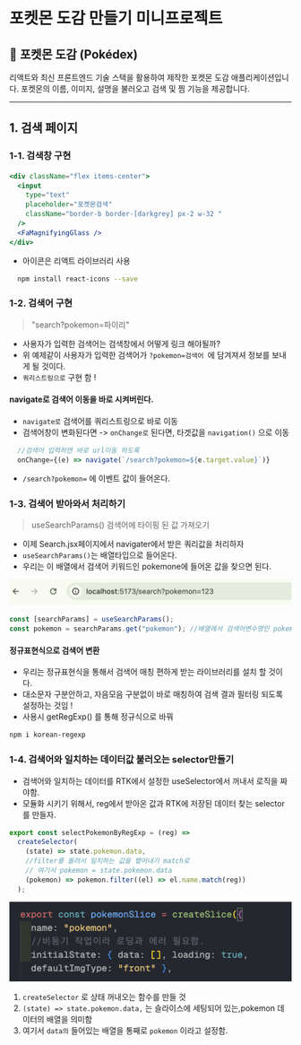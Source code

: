# 포켓몬 도감 만들기 미니프로젝트

## 📖 포켓몬 도감 (Pokédex)

리액트와 최신 프론트엔드 기술 스택을 활용하여 제작한 포켓몬 도감 애플리케이션입니다.
포켓몬의 이름, 이미지, 설명을 불러오고 검색 및 찜 기능을 제공합니다.

---

## 1. 검색 페이지

### 1-1. 검색창 구현

```jsx
<div className="flex items-center">
  <input
    type="text"
    placeholder="포켓몬검색"
    className="border-b border-[darkgrey] px-2 w-32 "
  />
  <FaMagnifyingGlass />
</div>
```

- 아이콘은 리액트 라이브러리 사용

```bash
  npm install react-icons --save
```

### 1-2. 검색어 구현

> "search?pokemon=파이리"

- 사용자가 입력한 검색어는 검색창에서 어떻게 링크 해야될까?
- 위 예제같이 사용자가 입력한 검색어가 `?pokemon=검색어 `에 담겨져셔 정보를 보내게 될 것이다.
- `쿼리스트링으로` 구현 함 !

#### navigate로 검색어 이동을 바로 시켜버린다.

- `navigate로` 검색어를 쿼리스트링으로 바로 이동
- 검색어창이 변화된다면 -> `onChange로` 된다면, 타겟값을 `navigation()` 으로 이동

```jsx
  //검색어 입력하면 바로 url이동 하도록
  onChange={(e) => navigate(`/search?pokemon=${e.target.value}`)}
```

- `/search?pokemon=` 에 이벤트 값이 들어온다.

### 1-3. 검색어 받아와서 처리하기

> useSearchParams() 검색어에 타이핑 된 값 가져오기

- 이제 Search.jsx페이지에서 navigater에서 받은 쿼리값을 처리하자
- `useSearchParams()`는 배열타입으로 들어온다.
- 우리는 이 배열에서 검색어 키워드인 pokemone에 들어온 값을 찾으면 된다.

![1756695317373](image/README/1756695317373.png)

```jsx
const [searchParams] = useSearchParams();
const pokemon = searchParams.get("pokemon"); //배열에서 검색어변수명인 pokemon에서 값 찾아오기.
```

#### **정규표현식으로 검색어 변환**

- 우리는 정규표현식을 통해서 검색어 매칭 편하게 받는 라이브러리를 설치 할 것이다.
- 대소문자 구분안하고, 자음모음 구분없이 바로 매칭하여 검색 결과 필터링 되도록 설정하는 것임 !
- 사용시 getRegExp() 를 통해 정규식으로 바꿔

```bash
npm i korean-regexp
```

### 1-4. 검색어와 일치하는 데이터값 불러오는 selector만들기

- 검색어와 일치하는 데이터를 RTK에서 설정한 useSelector에서 꺼내서 로직을 짜야함.
- 모듈화 시키기 위해서, reg에서 받아온 값과 RTK에 저장된 데이터 찾는 selector를 만들자.

```jsx
export const selectPokemonByRegExp = (reg) =>
  createSelector(
    (state) => state.pokemon.data,
    //filter를 돌려서 일치하는 값을 뱉어내기 match로
    // 여기서 pokemon = state.pokemon.data
    (pokemon) => pokemon.filter((el) => el.name.match(reg))
  );
```

![1756697257922](image/README/1756697257922.png)

1. `createSelector` 로 상태 꺼내오는 함수를 만들 것
2. `(state) => state.pokemon.data,` 는 슬라이스에 세팅되어 있는,pokemon 데이터의 배열을 의미함
3. 여기서 `data의` 들어있는 배열을 통째로 `pokemon` 이라고 설정함.
